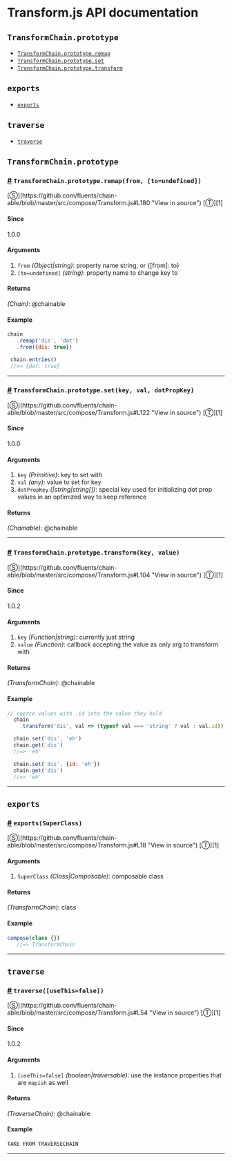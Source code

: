 # Transform.js API documentation

<!-- div class="toc-container" -->

<!-- div -->

## `TransformChain.prototype`
* <a href="#TransformChain-prototype-remap">`TransformChain.prototype.remap`</a>
* <a href="#TransformChain-prototype-set">`TransformChain.prototype.set`</a>
* <a href="#TransformChain-prototype-transform">`TransformChain.prototype.transform`</a>

<!-- /div -->

<!-- div -->

## `exports`
* <a href="#exports">`exports`</a>

<!-- /div -->

<!-- div -->

## `traverse`
* <a href="#traverse">`traverse`</a>

<!-- /div -->

<!-- /div -->

<!-- div class="doc-container" -->

<!-- div -->

## `TransformChain.prototype`

<!-- div -->

<h3 id="TransformChain-prototype-remap"><a href="#TransformChain-prototype-remap">#</a>&nbsp;<code>TransformChain.prototype.remap(from, [to=undefined])</code></h3>
[&#x24C8;](https://github.com/fluents/chain-able/blob/master/src/compose/Transform.js#L180 "View in source") [&#x24C9;][1]



#### Since
1.0.0

#### Arguments
1. `from` *(Object|string)*: property name string, or {&#91;from&#93;: to}
2. `[to=undefined]` *(string)*: property name to change key to

#### Returns
*(Chain)*: @chainable

#### Example
```js
chain
   .remap('dis', 'dat')
   .from({dis: true})

 chain.entries()
 //=> {dat: true}
```
---

<!-- /div -->

<!-- div -->

<h3 id="TransformChain-prototype-set"><a href="#TransformChain-prototype-set">#</a>&nbsp;<code>TransformChain.prototype.set(key, val, dotPropKey)</code></h3>
[&#x24C8;](https://github.com/fluents/chain-able/blob/master/src/compose/Transform.js#L122 "View in source") [&#x24C9;][1]



#### Since
1.0.0

#### Arguments
1. `key` *(Primitive)*: key to set with
2. `val` *(any)*: value to set for key
3. `dotPropKey` *(|string|string&#91;&#93;)*: special key used for initializing dot prop values in an optimized way to keep reference

#### Returns
*(Chainable)*: @chainable

---

<!-- /div -->

<!-- div -->

<h3 id="TransformChain-prototype-transform"><a href="#TransformChain-prototype-transform">#</a>&nbsp;<code>TransformChain.prototype.transform(key, value)</code></h3>
[&#x24C8;](https://github.com/fluents/chain-able/blob/master/src/compose/Transform.js#L104 "View in source") [&#x24C9;][1]



#### Since
1.0.2

#### Arguments
1. `key` *(Function|string)*: currently just string
2. `value` *(Function)*: callback accepting the value as only arg to transform with

#### Returns
*(TransformChain)*: @chainable

#### Example
```js
// coerce values with .id into the value they hold
  chain
    .transform('dis', val => (typeof val === 'string' ? val : val.id))

  chain.set('dis', 'eh')
  chain.get('dis')
  //=> 'eh'

  chain.set('dis', {id: 'eh'})
  chain.get('dis')
  //=> 'eh'
```
---

<!-- /div -->

<!-- /div -->

<!-- div -->

## `exports`

<!-- div -->

<h3 id="exports"><a href="#exports">#</a>&nbsp;<code>exports(SuperClass)</code></h3>
[&#x24C8;](https://github.com/fluents/chain-able/blob/master/src/compose/Transform.js#L18 "View in source") [&#x24C9;][1]



#### Arguments
1. `SuperClass` *(Class|Composable)*: composable class

#### Returns
*(TransformChain)*: class

#### Example
```js
compose(class {})
   //=> TransformChain
```
---

<!-- /div -->

<!-- /div -->

<!-- div -->

## `traverse`

<!-- div -->

<h3 id="traverse"><a href="#traverse">#</a>&nbsp;<code>traverse([useThis=false])</code></h3>
[&#x24C8;](https://github.com/fluents/chain-able/blob/master/src/compose/Transform.js#L54 "View in source") [&#x24C9;][1]



#### Since
1.0.2

#### Arguments
1. `[useThis=false]` *(boolean|traversable)*: use the instance properties that are `mapish` as well

#### Returns
*(TraverseChain)*: @chainable

#### Example
```js
TAKE FROM TRAVERSECHAIN
```
---

<!-- /div -->

<!-- /div -->

<!-- /div -->

 [1]: #transformchain.prototype "Jump back to the TOC."
